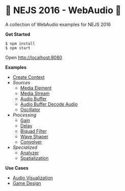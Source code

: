 # 🤘 NEJS 2016 - WebAudio 🤘

A collection of WebAudio examples for NEJS 2016

**Get Started**

	$ npm install
	$ npm start

Open [http://localhost:8080](http://localhost:8080)

**Examples**

- [Create Context](examples/create-context.html)
- *Sources*
	- [Media Element](examples/sources/media-element.html)
	- [Media Stream](examples/sources/media-stream.html)
	- [Audio Buffer](examples/sources/audio-buffer.html)
	- [Audio Buffer Decode Audio](examples/sources/audio-buffer-decode-audio.html)
	- [Oscillator](examples/sources/oscillator.html)
- *Processing*
	- [Gain](examples/processing/gain.html)
	- [Delay](examples/processing/delay.html)
	- [Biquad Filter](examples/processing/biquad-filter.html)
	- [Wave Shaper](examples/processing/wave-shaper.html)
	- [Convolver](examples/processing/convolver.html)
- *Specialized*
	- [Analyzer](examples/specialized/analyzer.html)
	- [Spatialization](examples/specialized/spatialization.html)

**Use Cases**

- [Audio Visualization](examples/usecases/audio-visualization.html)
- [Game Design](examples/usecases/game-design.html)
